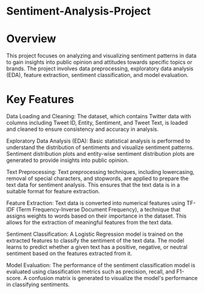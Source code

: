 # Sentiment-Analysis-Project
# Overview
This project focuses on analyzing and visualizing sentiment patterns in data to gain insights into public opinion and attitudes towards specific topics or brands. The project involves data preprocessing, exploratory data analysis (EDA), feature extraction, sentiment classification, and model evaluation.

# Key Features
Data Loading and Cleaning: The dataset, which contains Twitter data with columns including Tweet ID, Entity, Sentiment, and Tweet Text, is loaded and cleaned to ensure consistency and accuracy in analysis.

Exploratory Data Analysis (EDA): Basic statistical analysis is performed to understand the distribution of sentiments and visualize sentiment patterns. Sentiment distribution plots and entity-wise sentiment distribution plots are generated to provide insights into public opinion.

Text Preprocessing: Text preprocessing techniques, including lowercasing, removal of special characters, and stopwords, are applied to prepare the text data for sentiment analysis. This ensures that the text data is in a suitable format for feature extraction.

Feature Extraction: Text data is converted into numerical features using TF-IDF (Term Frequency-Inverse Document Frequency), a technique that assigns weights to words based on their importance in the dataset. This allows for the extraction of meaningful features from the text data.

Sentiment Classification: A Logistic Regression model is trained on the extracted features to classify the sentiment of the text data. The model learns to predict whether a given text has a positive, negative, or neutral sentiment based on the features extracted from it.

Model Evaluation: The performance of the sentiment classification model is evaluated using classification metrics such as precision, recall, and F1-score. A confusion matrix is generated to visualize the model's performance in classifying sentiments.
